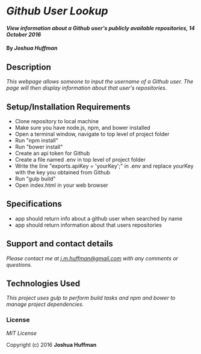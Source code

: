# _Github User Lookup_

#### _View information about a Github user's publicly available repositories, 14 October 2016_

#### By _**Joshua Huffman**_

## Description

_This webpage allows someone to input the username of a Github user. The page will then display information about that user's repositories._

## Setup/Installation Requirements

* Clone repository to local machine
* Make sure you have node.js, npm, and bower installed
* Open a terminal window, navigate to top level of project folder
* Run "npm install"
* Run "bower install"
* Create an api token for Github
* Create a file named .env in top level of project folder
* Write the line "exports.apiKey = 'yourKey';" in .env and replace yourKey with the key you obtained from Github
* Run "gulp build"
* Open index.html in your web browser

## Specifications

* app should return info about a github user when searched by name
* app should return information about that users repositories

## Support and contact details

_Please contact me at j.m.huffman@gmail.com with any comments or questions._

## Technologies Used

_This project uses gulp to perform build tasks and npm and bower to manage project dependencies._

### License

*MIT License*

Copyright (c) 2016 **Joshua Huffman**
